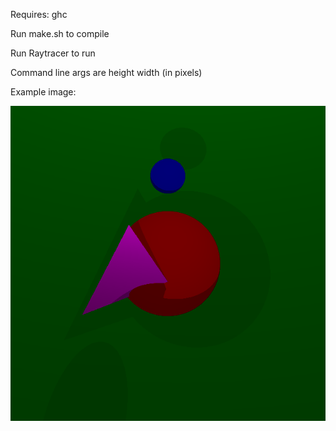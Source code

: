 Requires: ghc

Run make.sh to compile

Run Raytracer to run

Command line args are height width (in pixels)

Example image:

![Example Image](https://github.com/pranjalv123/Rhaytrace/raw/master/example.png)